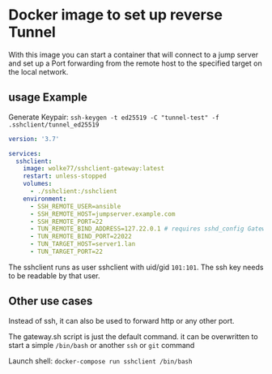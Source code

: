 # Docker image to set up reverse Tunnel

With this image you can start a container that will connect to a jump server and set up a Port forwarding from the remote host to the specified target on the local network.

## usage Example

Generate Keypair: `ssh-keygen -t ed25519 -C "tunnel-test" -f .sshclient/tunnel_ed25519`

~~~yaml
version: '3.7'

services:
  sshclient:
    image: wolke77/sshclient-gateway:latest
    restart: unless-stopped
    volumes:
      - ./sshclient:/sshclient
    environment:
      - SSH_REMOTE_USER=ansible
      - SSH_REMOTE_HOST=jumpserver.example.com
      - SSH_REMOTE_PORT=22
      - TUN_REMOTE_BIND_ADDRESS=127.22.0.1 # requires sshd_config GatewayPort clientspecified. Otherwise will default to localhost
      - TUN_REMOTE_BIND_PORT=22022
      - TUN_TARGET_HOST=server1.lan
      - TUN_TARGET_PORT=22
~~~

The sshclient runs as user sshclient with uid/gid `101:101`. The ssh key needs to be readable by that user.

## Other use cases

Instead of ssh, it can also be used to forward http or any other port.

The gateway.sh script is just the default command. it can be overwritten to start a simple `/bin/bash` or another `ssh` or `git` command

Launch shell: `docker-compose run sshclient /bin/bash`

